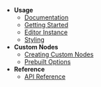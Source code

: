 * **Usage**
  * [Documentation](/)
  * [Getting Started](/getting-started.md)
  * [Editor Instance](/editor.md)
  * [Styling](/styling.md)
* **Custom Nodes**
  * [Creating Custom Nodes](/custom-nodes.md)
  * [Prebuilt Options](/prebuilt-options.md)
* **Reference**
  * [API Reference](/api.md)